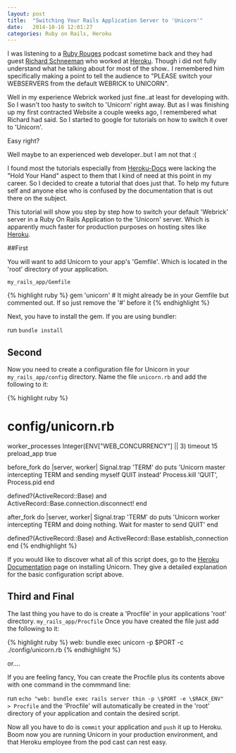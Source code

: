 ```yaml
---
layout: post
title:  "Switching Your Rails Application Server to 'Unicorn'"
date:   2014-10-16 12:01:27
categories: Ruby on Rails, Heroku
---
```


I was listening to a [Ruby Rouges][ruby-rouges] podcast sometime back and they had guest [Richard Schneeman][richard] who worked at [Heroku][heroku]. Though i 
did not fully understand what he talking about for most of the show.. I remembered him specifically making a point to 
tell the audience to "PLEASE switch your WEBSERVERS from the default WEBRICK to UNICORN".  

Well in my experience Webrick worked just fine..at least for developing with.  So I wasn't too hasty
to switch to 'Unicorn' right away.  But as I was finishing up my first contracted Website a couple weeks ago, I remembered what
Richard had said. So I started to google for tutorials on how to switch it over to 'Unicorn'.

Easy right?  

Well maybe to an experienced web developer..but I am not that :(

I found most the tutorials especially from [Heroku-Docs][heroku-docs] were lacking the "Hold Your Hand" aspect to them that I kind of need
at this point in my career.  So I decided to create a tutorial that does just that.  To help my future self and anyone
else who is confused by the documentation that is out there on the subject. 



This tutorial will show you step by step how to switch your default 'Webrick' server in a Ruby On Rails Application 
to the 'Unicorn' server. Which is apparently  much faster for production purposes on hosting sites like [Heroku][heroku].

##First


You will want to add Unicorn to your app's 'Gemfile'.  Which is located in the 'root' directory of
your application.

`my_rails_app/Gemfile`

 {% highlight ruby %}
	gem 'unicorn' # It might already be in your Gemfile but commented out. If so just remove the '#' before it
{% endhighlight %}

Next, you have to install the gem.  If you are using bundler: 

run  `bundle install` 

Second
-------------------

Now you need to create a configuration file for Unicorn in your `my_rails_app/config` directory.
Name the file `unicorn.rb` and add the following to it:

{% highlight ruby %}
# config/unicorn.rb
worker_processes Integer(ENV["WEB_CONCURRENCY"] || 3)
timeout 15
preload_app true

before_fork do |server, worker|
  Signal.trap 'TERM' do
    puts 'Unicorn master intercepting TERM and sending myself QUIT instead'
    Process.kill 'QUIT', Process.pid
  end

  defined?(ActiveRecord::Base) and
    ActiveRecord::Base.connection.disconnect!
end

after_fork do |server, worker|
  Signal.trap 'TERM' do
    puts 'Unicorn worker intercepting TERM and doing nothing. Wait for master to send QUIT'
  end

  defined?(ActiveRecord::Base) and
    ActiveRecord::Base.establish_connection
end
{% endhighlight %}

If you would like to discover what all of this script does, go to the [Heroku Documentation][heroku-docs] page 
on installing Unicorn.  They give a detailed explanation for the basic configuration script above.  

Third and Final
------------------

The last thing you have to do is create a 'Procfile' in your applications 'root' directory. `my_rails_app/Procfile`
Once you have created the file just add the following to it:

{% highlight ruby %}
	web: bundle exec unicorn -p $PORT  -c ./config/unicorn.rb
{% endhighlight %}

or....

If you are feeling fancy, 
You can create the Procfile plus its contents above with one command in the commmand line:

run `echo "web: bundle exec rails server thin -p \$PORT -e \$RACK_ENV" > Procfile`
and the 'Procfile' will automatically be created in the 'root' directory of your application and contain
the desired script.


Now all you have to do is `commit` your application and `push` it up to Heroku.  
Boom now you are running Unicorn in your production environment, and that Heroku employee from the
pod cast can rest easy. 

[heroku]:      http://heroku.com
[heroku-docs]: https://devcenter.heroku.com/articles/rails-unicorn
[ruby-rouges]: https://rubyrouges.com
[richard]: 		 http://rubyrogues.com/140-rr-heroku-with-richard-schneeman/
[jekyll-help]: https://github.com/jekyll/jekyll-help

